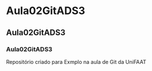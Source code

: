 # Aula02GitADS3
## Aula02GitADS3
### Aula02GitADS3
Repositório criado para Exmplo na aula de Git da UniFAAT
